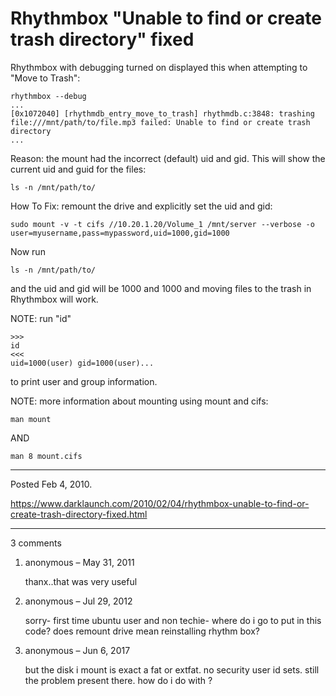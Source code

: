 # Rhythmbox "Unable to find or create trash directory" fixed

Rhythmbox with debugging turned on displayed this when attempting to "Move to Trash":
```
rhythmbox --debug
...
[0x1072040] [rhythmdb_entry_move_to_trash] rhythmdb.c:3848: trashing file:///mnt/path/to/file.mp3 failed: Unable to find or create trash directory
...
```
Reason: the mount had the incorrect (default) uid and gid.
This will show the current uid and guid for the files:
```
ls -n /mnt/path/to/
```

How To Fix: remount the drive and explicitly set the uid and gid:
```
sudo mount -v -t cifs //10.20.1.20/Volume_1 /mnt/server --verbose -o user=myusername,pass=mypassword,uid=1000,gid=1000
```

Now run
```
ls -n /mnt/path/to/
```
and the uid and gid will be 1000 and 1000 and moving files to the trash in Rhythmbox will work.

NOTE: run "id"
```
>>>
id
<<<
uid=1000(user) gid=1000(user)...
```
to print user and group information.

NOTE: more information about mounting using mount and cifs:
```
man mount
```
AND
```
man 8 mount.cifs
```

---

Posted Feb 4, 2010.

https://www.darklaunch.com/2010/02/04/rhythmbox-unable-to-find-or-create-trash-directory-fixed.html

---

3 comments

<ol><li><div>

anonymous &ndash; May 31, 2011<div>

thanx..that was very useful

</div></div></li><li><div>

anonymous &ndash; Jul 29, 2012<div>

sorry- first time ubuntu user and non techie- where do i go to put in this code? does remount drive mean reinstalling rhythm box?

</div></div></li><li><div>

anonymous &ndash; Jun 6, 2017<div>

but the disk i mount is exact a fat or extfat. no security user id sets. still the problem present there. how do i do with ?

</div></div></li></ol>